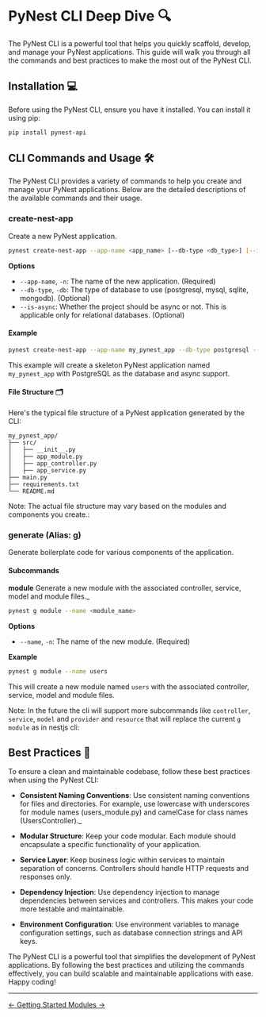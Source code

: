# PyNest CLI Deep Dive 🔍

The PyNest CLI is a powerful tool that helps you quickly scaffold, develop, and manage your PyNest applications. This guide will walk you through all the commands and best practices to make the most out of the PyNest CLI.

## Installation 💻

Before using the PyNest CLI, ensure you have it installed. You can install it using pip:

```bash
pip install pynest-api
```

## CLI Commands and Usage 🛠️
The PyNest CLI provides a variety of commands to help you create and manage your PyNest applications. Below are the detailed descriptions of the available commands and their usage.

### create-nest-app
Create a new PyNest application.

```bash
pynest create-nest-app --app-name <app_name> [--db-type <db_type>] [--is-async]
```
**Options**

* `--app-name`, `-n`: The name of the new application. (Required)
* `--db-type`, `-db`: The type of database to use (postgresql, mysql, sqlite, mongodb). (Optional)
* `--is-async`: Whether the project should be async or not. This is applicable only for relational databases. (Optional)

#### Example
```bash
pynest create-nest-app --app-name my_pynest_app --db-type postgresql --is-async
```

This example will create a skeleton PyNest application named `my_pynest_app` with PostgreSQL as the database and async support.

#### File Structure 🗂️
Here's the typical file structure of a PyNest application generated by the CLI:

```text
my_pynest_app/
├── src/
│   ├── __init__.py
│   ├── app_module.py
│   ├── app_controller.py
│   ├── app_service.py
├── main.py
├── requirements.txt
└── README.md
```

Note: The actual file structure may vary based on the modules and components you create.:


### generate (Alias: g)
Generate boilerplate code for various components of the application.

#### Subcommands

**module**
Generate a new module with the associated controller, service, model and module files._

```bash
pynest g module --name <module_name>
```

**Options**


* `--name`, `-n`: The name of the new module. (Required)

**Example**
```bash
pynest g module --name users
```

This will create a new module named `users` with the associated controller, service, model and module files.

Note: In the future the cli will support more subcommands like `controller`, `service`, `model` and `provider` and `resource` that will replace the current `g module` as in nestjs cli:



## Best Practices 🌟

To ensure a clean and maintainable codebase, follow these best practices when using the PyNest CLI:

* **Consistent Naming Conventions**: Use consistent naming conventions for files and directories. For example, use lowercase with underscores for module names (users_module.py) and camelCase for class names (UsersController)._

* **Modular Structure**: Keep your code modular. Each module should encapsulate a specific functionality of your application.

* **Service Layer**: Keep business logic within services to maintain separation of concerns. Controllers should handle HTTP requests and responses only.

* **Dependency Injection**: Use dependency injection to manage dependencies between services and controllers. This makes your code more testable and maintainable.

* **Environment Configuration**: Use environment variables to manage configuration settings, such as database connection strings and API keys.

The PyNest CLI is a powerful tool that simplifies the development of PyNest applications. By following the best practices and utilizing the commands effectively, you can build scalable and maintainable applications with ease. Happy coding!

---
<nav class="md-footer-nav">
  <a href="/PyNest/getting_started" class="md-footer-nav__link">
    <span>&larr; Getting Started</span>
  </a>
  <a href="/PyNest/modules" class="md-footer-nav__link">
    <span>Modules &rarr;</span>
  </a>
</nav>